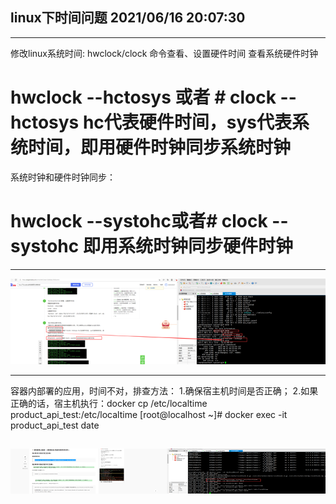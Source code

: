 ## linux下时间问题 2021/06/16 20:07:30 
---
修改linux系统时间: hwclock/clock 命令查看、设置硬件时间 查看系统硬件时钟
# hwclock --hctosys 或者 # clock --hctosys  hc代表硬件时间，sys代表系统时间，即用硬件时钟同步系统时钟
系统时钟和硬件时钟同步：

# hwclock --systohc或者# clock --systohc  即用系统时钟同步硬件时钟
---
![img.png](img.png)

---
容器内部署的应用，时间不对，排查方法：
1.确保宿主机时间是否正确；
2.如果正确的话，宿主机执行：docker cp /etc/localtime product_api_test:/etc/localtime
[root@localhost ~]# docker exec -it product_api_test date

![img_1.png](img_1.png)
---